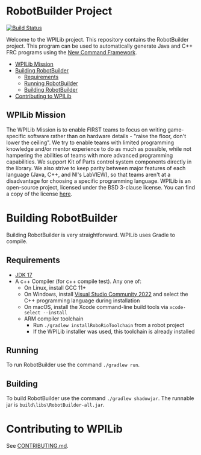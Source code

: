 # RobotBuilder Project
[![Build Status](https://dev.azure.com/wpilib/DesktopTools/_apis/build/status/wpilibsuite.RobotBuilder)](https://dev.azure.com/wpilib/DesktopTools/_build/latest?definitionId=13)

Welcome to the WPILib project. This repository contains the RobotBuilder project. This program can be used to automatically generate Java and C++ FRC programs using the [New Command Framework](https://docs.wpilib.org/en/stable/docs/software/commandbased/index.html).

- [WPILib Mission](#wpilib-mission)
- [Building RobotBuilder](#building-robotbuilder)
    - [Requirements](#requirements)
    - [Running RobotBuilder](#running)
    - [Building RobotBuilder](#building)
- [Contributing to WPILib](#contributing-to-wpilib)

## WPILib Mission

The WPILib Mission is to enable FIRST teams to focus on writing game-specific software rather than on hardware details - "raise the floor, don't lower the ceiling". We try to enable teams with limited programming knowledge and/or mentor experience to do as much as possible, while not hampering the abilities of teams with more advanced programming capabilities. We support Kit of Parts control system components directly in the library. We also strive to keep parity between major features of each language (Java, C++, and NI's LabVIEW), so that teams aren't at a disadvantage for choosing a specific programming language. WPILib is an open-source project, licensed under the BSD 3-clause license. You can find a copy of the license [here](LICENSE.md).

# Building RobotBuilder

Building RobotBuilder is very straightforward. WPILib uses Gradle to compile.

## Requirements
- [JDK 17](https://adoptium.net/temurin/releases/?variant=openjdk17&jvmVariant=hotspot)
- A c++ Compiler (for c++ compile test). Any one of:
    - On Linux, install GCC 11+
    - On Windows, install [Visual Studio Community 2022](https://visualstudio.microsoft.com/vs/community/) and select the C++ programming language during installation
    - On macOS, install the Xcode command-line build tools via `xcode-select --install`
    - ARM compiler toolchain
        - Run `./gradlew installRoboRioToolchain` from a robot project
        - If the WPILib installer was used, this toolchain is already installed

## Running

To run RobotBuilder use the command `./gradlew run`.

## Building

To build RobotBuilder use the command `./gradlew shadowjar`. The runnable jar is `build\libs\RobotBuilder-all.jar`.

# Contributing to WPILib

See [CONTRIBUTING.md](CONTRIBUTING.md).
